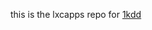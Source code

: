 this is the lxcapps repo for [1kdd](https://github.com/minlearn/inst/tree/master/_build/onekeydevdesk)
